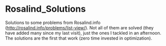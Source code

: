 Rosalind_Solutions
==================

Solutions to some problems from Rosalind.info (http://rosalind.info/problems/list-view/). Not all of them are solved (they have added many since my last visit), just the ones I tackled in an afternoon. The solutions are the first that work (zero time invested in optimization).
